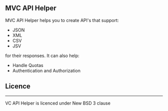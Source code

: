 MVC API Helper
----------------

MVC API Helper helps you to create API's that support:
 - JSON
 - XML
 - CSV
 - JSV
 
for their responses. 
It can also help:
 - Handle Quotas
 - Authentication and Authorization

Licence
-------
-------

VC API Helper is licenced under New BSD 3 clause
  
 